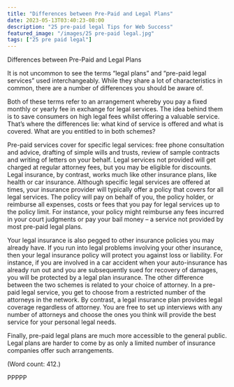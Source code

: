 ```yaml
---
title: "Differences between Pre-Paid and Legal Plans"
date: 2023-05-13T03:40:23-08:00
description: "25 pre-paid legal Tips for Web Success"
featured_image: "/images/25 pre-paid legal.jpg"
tags: ["25 pre paid legal"]
---
```


Differences between Pre-Paid and Legal Plans

It is not uncommon to see the terms “legal plans” and “pre-paid legal 
services” used interchangeably. While they share a lot of characteristics 
in common, there are a number of differences you should be aware of.

Both of these terms refer to an arrangement whereby you pay a fixed monthly 
or yearly fee in exchange for legal services. The idea behind them is to 
save consumers on high legal fees whilst offering a valuable service. 
That’s where the differences lie: what kind of service is offered and what 
is covered. What are you entitled to in both schemes?

Pre-paid services cover for specific legal services: free phone 
consultation and advice, drafting of simple wills and trusts, review of 
sample contracts and writing of letters on your behalf. Legal services not 
provided will get charged at regular attorney fees, but you may be eligible 
for discounts. 
Legal insurance, by contrast, works much like other insurance plans, like 
health or car insurance. Although specific legal services are offered at 
times, your insurance provider will typically offer a policy that covers 
for all legal services. The policy will pay on behalf of you, the policy 
holder, or reimburse all expenses, costs or fees that you pay for legal 
services up to the policy limit. For instance, your policy might reimburse 
any fees incurred in your court judgments or pay your bail money – a 
service not provided by most pre-paid legal plans.
 
Your legal insurance is also pegged to other insurance policies you may 
already have. If you run into legal problems involving your other 
insurance, then your legal insurance policy will protect you against loss 
or liability. For instance, if you are involved in a car accident when your 
auto-insurance has already run out and you are subsequently sued for 
recovery of damages, you will be protected by a legal plan insurance. 
The other difference between the two schemes is related to your choice of 
attorney. In a pre-paid legal service, you get to choose from a restricted 
number of the attorneys in the network. By contrast, a legal insurance plan 
provides legal coverage regardless of attorney.  You are free to set up 
interviews with any number of attorneys and choose the ones you think will 
provide the best service for your personal legal needs.

Finally, pre-paid legal plans are much more accessible to the general 
public. Legal plans are harder to come by as only a limited number of 
insurance companies offer such arrangements.
 
(Word count: 412.)

PPPPP

